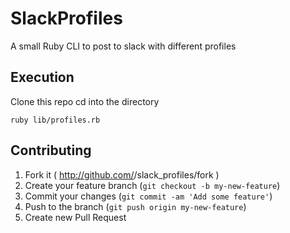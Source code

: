 # SlackProfiles

A small Ruby CLI to post to slack with different profiles

## Execution

Clone this repo
cd into the directory

`ruby lib/profiles.rb`

## Contributing

1. Fork it ( http://github.com/<my-github-username>/slack_profiles/fork )
2. Create your feature branch (`git checkout -b my-new-feature`)
3. Commit your changes (`git commit -am 'Add some feature'`)
4. Push to the branch (`git push origin my-new-feature`)
5. Create new Pull Request
